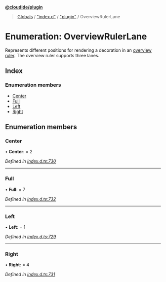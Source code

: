 **[@cloudide/plugin](../README.md)**

> [Globals](../README.md) / ["index.d"](../modules/_index_d_.md) / ["plugin"](../modules/_index_d_._plugin_.md) / OverviewRulerLane

# Enumeration: OverviewRulerLane

Represents different positions for rendering a decoration in an [overview ruler](#DecorationRenderOptions.overviewRulerLane).
The overview ruler supports three lanes.

## Index

### Enumeration members

* [Center](_index_d_._plugin_.overviewrulerlane.md#center)
* [Full](_index_d_._plugin_.overviewrulerlane.md#full)
* [Left](_index_d_._plugin_.overviewrulerlane.md#left)
* [Right](_index_d_._plugin_.overviewrulerlane.md#right)

## Enumeration members

### Center

•  **Center**:  = 2

*Defined in [index.d.ts:730](https://github.com/huaweicloud/cloudide-plugin-api/blob/1ab5ef8/index.d.ts#L730)*

___

### Full

•  **Full**:  = 7

*Defined in [index.d.ts:732](https://github.com/huaweicloud/cloudide-plugin-api/blob/1ab5ef8/index.d.ts#L732)*

___

### Left

•  **Left**:  = 1

*Defined in [index.d.ts:729](https://github.com/huaweicloud/cloudide-plugin-api/blob/1ab5ef8/index.d.ts#L729)*

___

### Right

•  **Right**:  = 4

*Defined in [index.d.ts:731](https://github.com/huaweicloud/cloudide-plugin-api/blob/1ab5ef8/index.d.ts#L731)*

